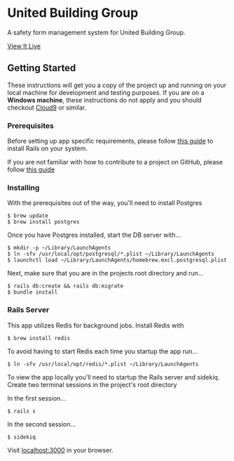 

# United Building Group 

A safety form management system for United Building Group.

[View It Live](https://ubgforms.com/)


## Getting Started 

These instructions will get you a copy of the project up and running on your local machine for development and testing purposes. If you are on a **Windows machine**, these instructions do not apply and you should checkout [Cloud9](https://c9.io/login) or similar. 

### Prerequisites

Before setting up app specific requirements, please follow [this guide](http://installrails.com/) to install Rails on your system.

If you are not familiar with how to contribute to a project on GitHub, please follow [this guide](https://gist.github.com/MarcDiethelm/7303312)


### Installing

With the prerequisites out of the way, you'll need to install Postgres
```
$ brew update
$ brew install postgres
```

Once you have Postgres installed, start the DB server with...

```
$ mkdir -p ~/Library/LaunchAgents
$ ln -sfv /usr/local/opt/postgresql/*.plist ~/Library/LaunchAgents
$ launchctl load ~/Library/LaunchAgents/homebrew.mxcl.postgresql.plist
```

Next, make sure that you are in the projects root directory and run...

```
$ rails db:create && rails db:migrate
$ bundle install
```
### Rails Server
This app utilizes Redis for background jobs. Install Redis with

```
$ brew install redis
```

To avoid having to start Redis each time you startup the app run...

```
$ ln -sfv /usr/local/opt/redis/*.plist ~/Library/LaunchAgents
```


To view the app locally you'll need to startup the Rails server and sidekiq. Create two terminal sessions in 
the project's root directory

In the first session...

```
$ rails s
```

In the second session...

```
$ sidekiq
```

Visit [localhost:3000](localhost:3000) in your browser.



